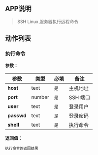 ## APP说明

> SSH Linux 服务器执行远程命令

## 动作列表

### 执行命令

**参数：**

|  参数   | 类型  |  必填   |  备注  |
|  ----  | ----  |  ----  |  ----  |
| **host**  | text | `是` | 主机地址 |
| **port**  | number | `是` | SSH 端口 |
| **user**  | text | `是` | 登录用户 |
| **passwd**  | text | `是` | 登录密码 |
| **shell**  | text | `是` | 执行命令 |

**返回值：**

```
执行命令的返回结果
```